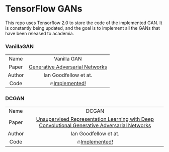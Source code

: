 # TensorFlow GANs

This repo uses Tensorflow 2.0 to store the code of the implemented GAN. It is constantly being updated, and the goal is to implement all the GANs that have been released to academia.


### VanillaGAN

|        |                                                                                           |
| :----: | :---------------------------------------------------------------------------------------: |
|  Name  |                                        Vanilla GAN                                        |
| Paper  |            [Generative Adversarial Networks](https://arxiv.org/abs/1406.2661)             |
| Author |                                   Ian Goodfellow et at.                                   |
|  Code  | 🔥[Implemented!](https://github.com/marload/TensorFlow-GANs/tree/master/gans/vanilla-GAN) |

### DCGAN

|        |                                                                                                                                  |
| :----: | :------------------------------------------------------------------------------------------------------------------------------: |
|  Name  |                                                              DCGAN                                                               |
| Paper  | [Unsupervised Representation Learning with Deep Convolutional Generative Adversarial Networks](https://arxiv.org/abs/1511.06434) |
| Author |                                                      Ian Goodfellow et at.                                                       |
|  Code  |                       🔥[Implemented!](https://github.com/marload/TensorFlow-GANs/tree/master/gans/DCGAN)                        |